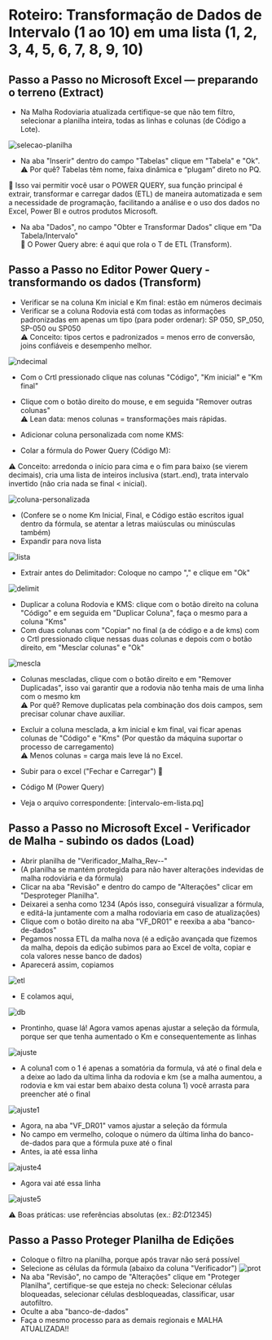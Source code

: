 # Roteiro: Transformação de Dados de Intervalo (1 ao 10) em uma lista (1, 2, 3, 4, 5, 6, 7, 8, 9, 10)

## Passo a Passo no Microsoft Excel — preparando o terreno (Extract)  

- Na Malha Rodoviaria atualizada certifique-se que não tem filtro, selecionar a planilha inteira, todas as linhas e colunas (de Código a Lote).

![selecao-planilha](https://github.com/user-attachments/assets/a07a1577-8ce3-4345-abc6-53b65dade09b)

- Na aba "Inserir" dentro do campo "Tabelas" clique em "Tabela" e "Ok".  
⚠️ Por quê? Tabelas têm nome, faixa dinâmica e “plugam” direto no PQ.  

🌟 Isso vai permitir você usar o POWER QUERY, sua função principal é extrair, transformar e carregar dados (ETL) de maneira automatizada e sem a necessidade de programação, facilitando a análise e o uso dos dados no Excel, Power BI e outros produtos Microsoft.  
- Na aba "Dados", no campo "Obter e Transformar Dados" clique em "Da Tabela/Intervalo"  
🌟 O Power Query abre: é aqui que rola o T de ETL (Transform).  

## Passo a Passo no Editor Power Query - transformando os dados (Transform)  

- Verificar se na coluna Km inicial e Km final: estão em números decimais  
- Verificar se a coluna Rodovia está com todas as informações padronizadas em apenas um tipo (para poder ordenar): SP 050, SP_050, SP-050 ou SP050  
⚠️ Conceito: tipos certos e padronizados = menos erro de conversão, joins confiáveis e desempenho melhor.  

![ndecimal](https://github.com/user-attachments/assets/6837b740-f536-46ba-9a85-1bced2c17265)

- Com o Crtl pressionado clique nas colunas "Código", "Km inicial" e "Km final"  
- Clique com o botão direito do mouse, e em seguida "Remover outras colunas"  
⚠️ Lean data: menos colunas = transformações mais rápidas.  

- Adicionar coluna personalizada com nome KMS:  
- Colar a fórmula do Power Query (Código M):  

⚠️ Conceito: arredonda o início para cima e o fim para baixo (se vierem decimais), cria uma lista de inteiros inclusiva (start..end), trata intervalo invertido (não cria nada se final < inicial).  

![coluna-personalizada](https://github.com/user-attachments/assets/ab6c71ea-eaed-4daf-a9bf-f28db8643a23)

- (Confere se o nome Km Inicial, Final, e Código estão escritos igual dentro da fórmula, se atentar a letras maiúsculas ou minúsculas também)  
- Expandir para nova lista  

![lista](https://github.com/user-attachments/assets/bb313d74-9fcf-4c96-9915-56d8194a4dbb)

- Extrair antes do Delimitador: Coloque no campo "," e clique em "Ok"  

![delimit](https://github.com/user-attachments/assets/a39cb475-b63e-471f-8596-8b05a3dd58f7)

- Duplicar a coluna Rodovia e KMS: clique com o botão direito na coluna "Código" e em seguida em "Duplicar Coluna", faça o mesmo para a coluna "Kms"  
- Com duas colunas com "Copiar" no final (a de código e a de kms) com o Crtl pressionado clique nessas duas colunas e depois com o botão direito, em "Mesclar colunas" e "Ok"  

![mescla](https://github.com/user-attachments/assets/3fd6e438-c950-4bea-a75c-bd50a08826d5)

- Colunas mescladas, clique com o botão direito e em "Remover Duplicadas", isso vai garantir que a rodovia não tenha mais de uma linha com o mesmo km  
⚠️ Por quê? Remove duplicatas pela combinação dos dois campos, sem precisar colunar chave auxiliar.

- Excluir a coluna mesclada, a km inicial e km final, vai ficar apenas colunas de "Código" e "Kms" (Por questão da máquina suportar o processo de carregamento)  
⚠️ Menos colunas = carga mais leve lá no Excel.
- Subir para o excel ("Fechar e Carregar")  🎯

- Código M (Power Query)  
- Veja o arquivo correspondente: [intervalo-em-lista.pq]  


## Passo a Passo no Microsoft Excel - Verificador de Malha - subindo os dados (Load)  

- Abrir planilha de "Verificador_Malha_Rev--"  
- (A planilha se mantém protegida para não haver alterações indevidas de malha rodoviária e da fórmula)  
- Clicar na aba "Revisão" e dentro do campo de "Alterações" clicar em "Desproteger Planilha".  
- Deixarei a senha como 1234 (Após isso, conseguirá visualizar a fórmula, e editá-la juntamente com a malha rodoviaria em caso de atualizações)  
- Clique com o botão direito na aba "VF_DR01" e reexiba a aba "banco-de-dados"  
- Pegamos nossa ETL da malha nova (é a edição avançada que fizemos da malha, depois da edição subimos para ao Excel de volta, copiar e cola valores nesse banco de dados)  
- Aparecerá assim, copiamos  

![etl](https://github.com/user-attachments/assets/ff23266b-3c09-451a-8cfc-a8ecdefa051a)

- E colamos aqui,  

![db](https://github.com/user-attachments/assets/5a9afa5c-d8bf-453e-a075-5743737b1ec2)

- Prontinho, quase lá! Agora vamos apenas ajustar a seleção da fórmula, porque ser que tenha aumentado o Km e consequentemente as linhas  

![ajuste](https://github.com/user-attachments/assets/e775cf0a-5536-4989-925a-cc9c9ca1d914)

- A coluna1 com o 1 é apenas a somatória da formula, vá até o final dela e a deixe ao lado da ultima linha da rodovia e km (se a malha aumentou, a rodovia e km vai estar bem abaixo desta coluna 1) você arrasta para preencher até o final  

![ajuste1](https://github.com/user-attachments/assets/e2ebea25-f0e2-481a-b876-a5df0762d0bd)

- Agora, na aba "VF_DR01" vamos ajustar a seleção da fórmula  
- No campo em vermelho, coloque o número da última linha do banco-de-dados para que a fórmula puxe até o final  
- Antes, ia até essa linha  

![ajuste4](https://github.com/user-attachments/assets/487a582b-6f0e-4792-8e32-62836c5a0c38)

- Agora vai até essa linha  

![ajuste5](https://github.com/user-attachments/assets/d151080b-a025-42a0-a0c1-b2697534683a)

⚠️ Boas práticas: use referências absolutas (ex.: $B$2:$D$12345)

## Passo a Passo Proteger Planilha de Edições  
- Coloque o filtro na planilha, porque após travar não será possível  
- Selecione as células da fórmula (abaixo da coluna "Verificador") 
![prot](https://github.com/user-attachments/assets/ec38b325-6c02-4507-b80e-e72b946777fd)
- Na aba "Revisão", no campo de "Alterações" clique em "Proteger Planilha", certifique-se que esteja no check: Selecionar células bloqueadas, selecionar células desbloqueadas, classificar, usar autofiltro.  
- Oculte a aba "banco-de-dados"  
- Faça o mesmo processo para as demais regionais e MALHA ATUALIZADA!!  
